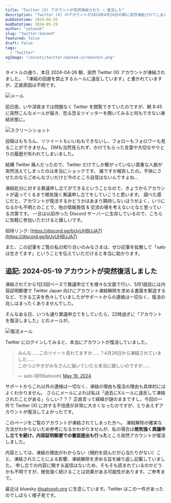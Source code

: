 ```yaml
---
title: "Twitter (X) アカウントが突然凍結された → 復活した"
description: "Twitter (X) のアカウントが2024年4月26日の朝に突然凍結されてしまいました。Xルールに違反していることがユーザーにより報告されたとのことですが、身に覚えがないので異議申し立てをしています。(2024-05-19更新: アカウント復活しました)"
pubDatetime: 2024-04-26
modDatetime: 2024-05-19
author: "satoooh"
slug: "twitter-banned"
featured: false
draft: false
tags:
  - "Twitter"
ogImage: "/assets/twitter-banned-screenshot.png"
---
```


タイトルの通り、本日 2024-04-26 朝、突然 Twitter (X) アカウントが凍結されました。
「凍結の回避を禁止するルールに違反しています」と書かれていますが、正直原因は不明です。

![メール](/assets/twitter-banned-mail.png)

前日夜、いや深夜までは問題なく Twitter を閲覧できていたのですが、朝 8:45 に突然こんなメールが届き、恐る恐るツイッターを開いてみると何もできない凍結状態に。

![スクリーンショット](/assets/twitter-banned-screenshot.png)

投稿はもちろん、リツイートもいいねもできないし、フォローもフォロワーも見ることができません。
DMも当然見られず、かけてもらった言葉や大切なやりとりの履歴が失われてしまいました。

結構 Twitter 廃人だったので、Twitter だけでしか繋がっていない貴重な人脈が突然消えてしまったのは本当にショックです。
誰ですか報告したの。不快にさせたのならごめんなさいだけど今のところ自覚はないんですよね...

凍結処分に対する異議申し立てができるということなので、きょうからアカウントが返ってくるまで根気強く異議申し立てをしていこうと思います。
調べた感じだと、アカウントが復活するかどうかはあまり期待しないほうがよく、いつになるかも不明とのことで、他の情報発信 & 交流の場を考えないとなと思っている次第です。
一旦は以前作った Discord サーバーに生存しているので、こちらに気軽に参加いただけると嬉しいです。

招待リンク: [https://discord.gg/bUvUHBUJA7](https://discord.gg/bUvUHBUJA7)

また、この記事をご覧の私の知り合いのみなさまは、ぜひ記事を拡散して「satoは生きてます」ということを伝えていただけると本当に助かります。

## 追記: 2024-05-19 アカウントが突然復活しました

凍結されてから1日3回ペースで異議申立てを様々な文面で行い、5月1週目には内容証明郵便で Twitter Japan 向けにアカウント凍結解除を求める書面を郵送するなど、できる工夫を色々していましたがサポートからの連絡は一切なく、復活の兆しはまったくありませんでした。

そんなある日、いつも通り異議申立てをしていたら、22時過ぎに「アカウントを復活しました」とのメールが。

![復活メール](/assets/twitter-banned-revive-mail.png)

Twitter にログインしてみると、本当にアカウントが復活していました。

<blockquote class="twitter-tweet"><p lang="ja" dir="ltr">みんな......このツイート見れてますか......？4月26日から凍結されていました......<br>このつぶやきがみなさんに届いていたら本当に嬉しいのですが......</p>&mdash; sato (@9Satoooh) <a href="https://twitter.com/9Satoooh/status/1792184565785841857?ref_src=twsrc%5Etfw">May 19, 2024</a></blockquote> <script async src="https://platform.twitter.com/widgets.js" charset="utf-8"></script>

サポートからこれ以外の連絡は一切なく、凍結の理由も復活の理由も具体的にはよくわかりません。
さらにメールによれば私は「過去にXルールに違反して凍結されたことがある」らしい？？？
正直言って経緯が謎のままですし、今回の一件で Twitter (X) に対する不信感が非常に大きくなったのですが、とりあえずアカウントが復活してよかったです。

このページをご覧のアカウントが凍結されてしまった方へ。
凍結解除の確実な方法がわからないため参考になるかわかりませんが、私の場合は**根気強く異議申し立てを続け、内容証明郵便での書面提出も行った**ところ突然アカウントが復活しました。

内容としては、凍結の理由がわからない（規約を読んだが心当たりがない）こと、凍結されたことによる影響、凍結解除を求める旨を繰り返し記載していました。
申し立ての内容に関する返信はないため、そもそも読まれているのかどうかも不明ですが、根気強く続けることは効果がある可能性があります。ご参考まで。

最近は bluesky [@satoooh.org](https://bsky.app/profile/satoooh.org) に生息しています。Twitter はこの一件があったのでしばらく様子見です。
